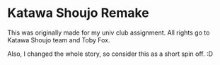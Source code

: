 # Katawa Shoujo Remake
This was originally made for my univ club assignment. All rights go to Katawa Shoujo team and Toby Fox. 

Also, I changed the whole story, so consider this as a short spin off. :D
